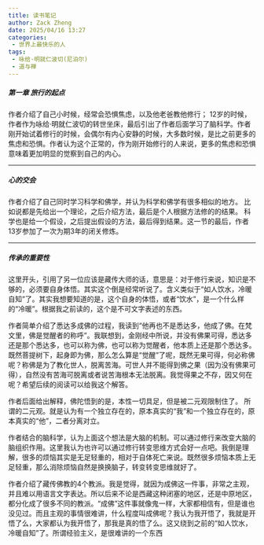 ```yaml
---
title: 读书笔记
author: Zack Zheng
date: 2025/04/16 13:27
categories:
 - 世界上最快乐的人
tags:
 - 咏给·明就仁波切(尼泊尔)
 - 道与禅
---
```



##### 第一章 旅行的起点

作者介绍了自己小时候，经常会恐惧焦虑，以及他老爸教他修行；
12岁的时候，作者作为咏给·明就仁波切的转世坐床，最后引出了作者后面学习了脑科学。作者刚开始试着修行的时候，会偶尔有内心安静的时候，大多数时候，是比之前更多的焦虑和恐惧。作者认为这个正常的，作为刚开始修行的人来说，更多的焦虑和恐惧意味着更加明显的觉察到自己的内心。


--------------------------

##### 心的交会


作者介绍了自己同时学习科学和佛学，并认为科学和佛学有很多相似的地方。
比如说都是先给出一个理论，之后介绍方法，最后是个人根据方法修的的结果。
科学也是给一个假设，之后提出假设的方法，最后得到结果。这一节的最后，作者13岁参加了一次为期3年的闭关修炼。


--------------------------

##### 传承的重要性

这里开头，引用了另一位应该是藏传大师的话，意思是：对于修行来说，知识是不够的，必须要自身体悟。其实这个倒是经常听说了。含义类似于“如人饮水，冷暖自知”了。其实我想要知道的是，这个自身的体悟，或者“饮水”，是一个什么样的“冷暖”。根据我之前读的，这个是不可文字表述的东西。


作者简单介绍了悉达多成佛的过程，我读到“他再也不是悉达多，他成了佛。在梵文里，佛是觉醒者的称呼”。我联想到，金刚经中所说，并没有佛果可得，悉达多还是那个悉达多，也可以称为佛，也可以称为觉醒者，他本质上还是那个悉达多。既然菩提树下，起身即为佛，那么怎么算是“觉醒”了呢，既然无果可得，何必称佛呢？称佛是为了教化世人，脱离苦海。可世人并不能得到佛之果（因为没有佛果可得），自然没有苦海可脱离或者说苦海根本无法脱离。我觉得果之不存，因又何在呢？希望后续的阅读可以给我这个解答。


作者后面给出解释，佛陀悟到的是，本性一切具足，但是被二元观限制住了。
所谓的二元观。就是认为有一个独立存在的，原本真实的“我”和一个独立存在的，原本真实的“他”，二者分离对立。

作者结合的脑科学，认为上面这个想法是大脑的机制。可以通过修行来改变大脑的脑组织作用。这里我认为也许可以通过修行转变思维方式会好一点吧。我倒是理解，很多的烦恼其实是无足轻重的，相对于自体死亡来说。既然很多烦恼本质上无足轻重，那么消除烦恼自然是换换脑子，转变转变思维就好了。


作者介绍了藏传佛教的4个教派。我是觉得，就因为成佛这一件事，非常之主观，并且难以用语言文字表达。所以后来不论是西藏这种闭塞的地区，还是中原地区，都分化成了很多不同的教派。“成佛”这件事就像鬼一样，大家都相信有，但是谁也没见过。而且主观的事情很难讲，什么程度叫成佛呢？我认为我开悟了，我就是开悟了么，大家都认为我开悟了，那我是真的悟了么。这又绕到之前的“如人饮水，冷暖自知”了。所谓经验主义，是很难讲的一个东西
